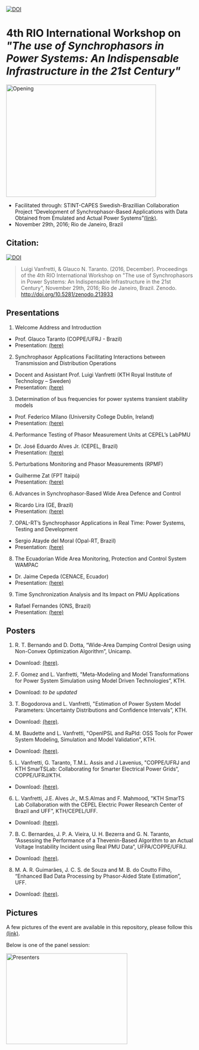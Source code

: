 [![DOI](https://zenodo.org/badge/DOI/10.5281/zenodo.213933.svg)](https://doi.org/10.5281/zenodo.213933)

# 4th RIO International Workshop on *"The use of Synchrophasors in Power Systems: An Indispensable Infrastructure in the 21st Century"*
<img src="https://github.com/SmarTS-Lab-Parapluie/2016_STINT-CAPES-SynchrophasorWorkshop/blob/master/03_Pictures/Photo%202016-11-29%2C%2008%2024%2032.jpg" alt="Opening" width="403" height="302">

- Facilitated through: STINT-CAPES Swedish-Brazillian Collaboration Project “Development of Synchrophasor-Based Applications with Data Obtained from Emulated and Actual Power Systems”[(link)](http://www.stint.se/en/241/var/newsID/357).
- November 29th, 2016; Rio de Janeiro, Brazil

## Citation:
[![DOI](https://zenodo.org/badge/DOI/10.5281/zenodo.213933.svg)](https://doi.org/10.5281/zenodo.213933)

> Luigi Vanfretti, & Glauco N. Taranto. (2016, December). Proceedings of the 4th RIO International Workshop on "The use of Synchrophasors in Power Systems: An Indispensable Infrastructure in the 21st Century", November 29th, 2016; Rio de Janeiro, Brazil. Zenodo. http://doi.org/10.5281/zenodo.213933

## Presentations
 
1. Welcome Address and Introduction
  - Prof. Glauco Taranto (COPPE/UFRJ - Brazil)
  - Presentation: [(here)](https://github.com/SmarTS-Lab-Parapluie/2016_STINT-CAPES-SynchrophasorWorkshop/blob/master/01_Presentations/01_G_Taranto_IV_Workshop_PMU_in_Rio.pdf)

2. Synchrophasor Applications Facilitating Interactions between Transmission and Distribution Operations
  - Docent and Assistant Prof. Luigi Vanfretti (KTH Royal Institute of Technology – Sweden)
  - Presentation: [(here)](https://github.com/SmarTS-Lab-Parapluie/2016_STINT-CAPES-SynchrophasorWorkshop/blob/master/01_Presentations/02_L_Vanfretti_IV_Workshop_PMU_in_Rio.pdf)
  
3. Determination of bus frequencies for power systems transient stability models
  - Prof. Federico Milano (University College Dublin, Ireland)
  - Presentation: [(here)](https://github.com/SmarTS-Lab-Parapluie/2016_STINT-CAPES-SynchrophasorWorkshop/blob/master/01_Presentations/03_F_MIlano_IV_Workshop_PMU_in_Rio.pdf)
  
4. Performance Testing of Phasor Measurement Units at CEPEL’s LabPMU
  - Dr. José Eduardo Alves Jr. (CEPEL, Brazil)
  - Presentation: [(here)](https://github.com/SmarTS-Lab-Parapluie/2016_STINT-CAPES-SynchrophasorWorkshop/blob/master/01_Presentations/04_J_Alves_IV_Workshop_PMU_in_Rio.pdf)

5. Perturbations Monitoring and Phasor Measurements (RPMF)
  - Guilherme Zat (FPT Itaipú)
  - Presentation: [(here)](https://github.com/SmarTS-Lab-Parapluie/2016_STINT-CAPES-SynchrophasorWorkshop/blob/master/01_Presentations/05_G_Zat_IV_Workshop_PMU_in_Rio.pdf)

6. Advances in Synchrophasor-Based Wide Area Defence and Control
  - Ricardo Lira (GE, Brazil)
  - Presentation: [(here)](https://github.com/SmarTS-Lab-Parapluie/2016_STINT-CAPES-SynchrophasorWorkshop/blob/master/01_Presentations/06_R_Lira_IV_Workshop_PMU_in_Rio.pdf)

7. OPAL-RT’s Synchrophasor Applications in Real Time: Power Systems, Testing and Development
  - Sergio Atayde del Moral (Opal-RT, Brazil)
  - Presentation: [(here)](https://github.com/SmarTS-Lab-Parapluie/2016_STINT-CAPES-SynchrophasorWorkshop/blob/master/01_Presentations/07_S_delMoral_IV_Workshop_PMU_in_Rio.pdf)

8. The Ecuadorian Wide Area Monitoring, Protection and Control System WAMPAC
  - Dr. Jaime Cepeda (CENACE, Ecuador)
  - Presentation: [(here)](https://github.com/SmarTS-Lab-Parapluie/2016_STINT-CAPES-SynchrophasorWorkshop/blob/master/01_Presentations/08_J_Cepeda_IV_Workshop_PMU_in_Rio.pdf)

9. Time Synchronization Analysis and Its Impact on PMU Applications
  - Rafael Fernandes (ONS, Brazil)
  - Presentation: [(here)](https://github.com/SmarTS-Lab-Parapluie/2016_STINT-CAPES-SynchrophasorWorkshop/blob/master/01_Presentations/09_R_Fernandes_IV_Workshop_PMU_in_Rio.pdf)

## Posters
   
1. R. T. Bernando and D. Dotta, “Wide-Area Damping Control Design using Non-Convex Optimization Algorithm”, Unicamp.
  - Download: [(here)](https://github.com/SmarTS-Lab-Parapluie/2016_STINT-CAPES-SynchrophasorWorkshop/blob/master/02_Posters/01_Poster_R_Bernardo_IV_PMU_in_Rio.pdf).

2. F. Gomez and L. Vanfretti, "Meta-Modeling and Model Transformations for Power System Simulation using Model Driven Technologies”, KTH.
  - Download: *to be updated*

3. T. Bogodorova and L. Vanfretti, "Estimation of Power System Model Parameters: Uncertainty Distributions and Confidence Intervals”, KTH.
  - Download: [(here)](https://github.com/SmarTS-Lab-Parapluie/2016_STINT-CAPES-SynchrophasorWorkshop/blob/master/02_Posters/03_TetianaPosterBrazil2016.pdf).
  
4. M. Baudette and L. Vanfretti, "OpenIPSL and RaPId: OSS Tools for Power System Modeling, Simulation and Model Validation”, KTH.
  - Download: [(here)](https://github.com/SmarTS-Lab-Parapluie/2016_STINT-CAPES-SynchrophasorWorkshop/blob/master/02_Posters/04_2016%20RaPId%20OpenIPSL%20poster.pdf).

5. L. Vanfretti, G. Taranto, T.M.L. Assis and J Lavenius, "COPPE/UFRJ and KTH SmarTSLab: Collaborating for Smarter Electrical Power Grids“, COPPE/UFRJ/KTH.
  - Download: [(here)](https://github.com/SmarTS-Lab-Parapluie/2016_STINT-CAPES-SynchrophasorWorkshop/blob/master/02_Posters/05_STINT_KTH-COPPE.pdf).

6. L. Vanfretti, J.E. Alves Jr., M.S.Almas and F. Mahmood, "KTH SmarTS Lab Collaboration with the CEPEL Electric Power Research Center of Brazil and UFF”, KTH/CEPEL/UFF.
  - Download: [(here)](https://github.com/SmarTS-Lab-Parapluie/2016_STINT-CAPES-SynchrophasorWorkshop/blob/master/02_Posters/06_joseeduardo_kth.pdf).

7. B. C. Bernardes, J. P. A. Vieira, U. H. Bezerra and G. N. Taranto, “Assessing the Performance of a Thevenin-Based Algorithm to an Actual Voltage Instability Incident using Real PMU Data”, UFPA/COPPE/UFRJ.
  - Download: [(here)](https://github.com/SmarTS-Lab-Parapluie/2016_STINT-CAPES-SynchrophasorWorkshop/blob/master/02_Posters/07_Poster_B_Bernardes_IV_PMU_in_Rio.pdf).

8. M. A. R. Guimarães, J. C. S. de Souza and M. B. do Coutto Filho, “Enhanced Bad Data Processing by Phasor-Aided State Estimation”, UFF.
  - Download: [(here)](https://github.com/SmarTS-Lab-Parapluie/2016_STINT-CAPES-SynchrophasorWorkshop/blob/master/02_Posters/08_Poster_M_Guimaraens_IV_PMU_in_Rio.pdf).

## Pictures
A few pictures of the event are available in this repository, please follow this [(link)](https://github.com/SmarTS-Lab-Parapluie/2016_STINT-CAPES-SynchrophasorWorkshop/tree/master/03_Pictures).

Below is one of the panel session:

<img src="https://github.com/SmarTS-Lab-Parapluie/2016_STINT-CAPES-SynchrophasorWorkshop/blob/master/03_Pictures/Photo%202016-11-29%2C%2017%2030%2027%20(1).jpg" alt="Presenters" width="326" height="244">
